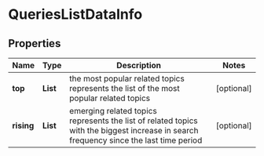 # QueriesListDataInfo


## Properties

| Name | Type | Description | Notes |
|------------ | ------------- | ------------- | -------------|
**top** | **List<QueriesListDataItemInfo>** | the most popular related topics<br>represents the list of the most popular related topics |[optional]|
**rising** | **List<QueriesListDataItemInfo>** | emerging related topics<br>represents the list of related topics with the biggest increase in search frequency since the last time period |[optional]|
